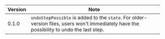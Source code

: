 Version | Note
------- | ----
0.1.0   | `undoStepPossible` is added to the `state`. For older-version files, users won't immediately have the possibility to undo the last step.
